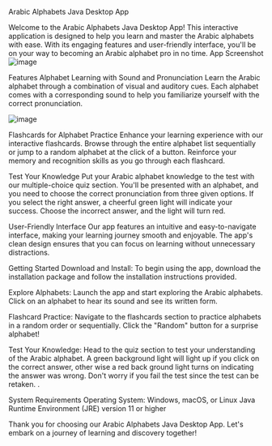 Arabic Alphabets Java Desktop App




Welcome to the Arabic Alphabets Java Desktop App! This interactive application is designed to help you learn and master the Arabic alphabets with ease. With its engaging features and user-friendly interface, you'll be on your way to becoming an Arabic alphabet pro in no time.
App Screenshot
![image](https://github.com/codenson/ArabicLingo/assets/113551785/d96e61ac-257c-47ff-bab8-e69eb109d4fa)




Features
Alphabet Learning with Sound and Pronunciation
Learn the Arabic alphabet through a combination of visual and auditory cues. Each alphabet comes with a corresponding sound to help you familiarize yourself with the correct pronunciation.

![image](https://github.com/codenson/ArabicLingo/assets/113551785/7476359a-7507-41cb-84bb-8da6bc90577d)


Flashcards for Alphabet Practice
Enhance your learning experience with our interactive flashcards. Browse through the entire alphabet list sequentially or jump to a random alphabet at the click of a button. Reinforce your memory and recognition skills as you go through each flashcard.

Test Your Knowledge
Put your Arabic alphabet knowledge to the test with our multiple-choice quiz section. You'll be presented with an alphabet, and you need to choose the correct pronunciation from three given options. If you select the right answer, a cheerful green light will indicate your success. Choose the incorrect answer, and the light will turn red.

User-Friendly Interface
Our app features an intuitive and easy-to-navigate interface, making your learning journey smooth and enjoyable. The app's clean design ensures that you can focus on learning without unnecessary distractions.

Getting Started
Download and Install: To begin using the app, download the installation package and follow the installation instructions provided.

Explore Alphabets: Launch the app and start exploring the Arabic alphabets. Click on an alphabet to hear its sound and see its written form.

Flashcard Practice: Navigate to the flashcards section to practice alphabets in a random order or sequentially. Click the "Random" button for a surprise alphabet!

Test Your Knowledge: Head to the quiz section to test your understanding of the Arabic alphabet.  A green background light will light up if you click on the correct answer, other wise a red back ground light turns on indicating the answer was wrong. Don't worry if you fail the test since the test can be retaken.  .

System Requirements
Operating System: Windows, macOS, or Linux
Java Runtime Environment (JRE) version 11 or higher

Thank you for choosing our Arabic Alphabets Java Desktop App. Let's embark on a journey of learning and discovery together!

